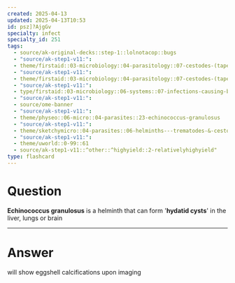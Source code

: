 ```yaml
---
created: 2025-04-13
updated: 2025-04-13T10:53
id: psz]?AjgGv
specialty: infect
specialty_id: 251
tags:
  - source/ak-original-decks::step-1::lolnotacop::bugs
  - "source/ak-step1-v11:": 
  - theme/firstaid::03-microbiology::04-parasitology::07-cestodes-(tapeworms)
  - "source/ak-step1-v11:": 
  - theme/firstaid::03-microbiology::04-parasitology::07-cestodes-(tapeworms)::echinococcus-granulosus
  - "source/ak-step1-v11:": 
  - type/firstaid::03-microbiology::06-systems::07-infections-causing-brain-abscess
  - "source/ak-step1-v11:": 
  - source/ome-banner
  - "source/ak-step1-v11:": 
  - theme/physeo::06-micro::04-parasites::23-echinococcus-granulosus
  - "source/ak-step1-v11:": 
  - theme/sketchymicro::04-parasites::06-helminths---trematodes-&-cestodes::01-cestodes
  - "source/ak-step1-v11:": 
  - theme/uworld::0-99::61
  - source/ak-step1-v11::^other::^highyield::2-relativelyhighyield"
type: flashcard
---
```


# Question
**Echinococcus granulosus** is a helminth that can form '**hydatid cysts**' in the liver, lungs or brain

---

# Answer
will show eggshell calcifications upon imaging
